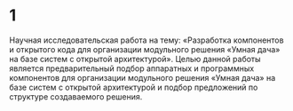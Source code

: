 # 1
Научная исследовательская работа на тему: «Разработка компонентов и открытого кода для организации модульного решения «Умная дача» на базе систем с открытой архитектурой».
	Целью данной работы является предварительный подбор аппаратных и программных компонентов для организации модульного решения «Умная дача» на базе систем с открытой архитектурой и подбор предложений по структуре создаваемого решения.
